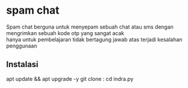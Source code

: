 # spam chat 
Spam chat berguna untuk menyepam sebuah chat atau sms dengan mengrimkan sebuah kode otp yang sangat acak  
hanya untuk pembelajaran tidak bertagung jawab atas terjadi kesalahan penggunaan  


## Instalasi 
apt update && apt upgrade -y
git clone :
cd indra.py

